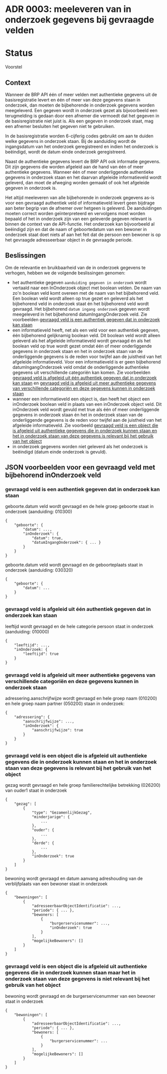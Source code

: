 # ADR 0003: meeleveren van in onderzoek gegevens bij gevraagde velden

# Status
Voorstel

## Context

Wanneer de BRP API één of meer velden met authentieke gegevens uit de basisregistratie levert en één of meer van deze gegevens staan in onderzoek, dan moeten de bijbehorende in onderzoek gegevens worden meegeleverd. Een gegeven wordt in onderzoek gezet als bijvoorbeeld een terugmelding is gedaan door een afnemer die vermoedt dat het gegeven in de basisregistratie niet juist is. Als een gegeven in onderzoek staat, mag een afnemer besluiten het gegeven niet te gebruiken.

In de basisregistratie worden 6-cijferig codes gebruikt om aan te duiden welke gegevens in onderzoek staan. Bij de aanduiding wordt de ingangsdatum van het onderzoek geregistreerd en indien het onderzoek is beëindigd, wordt de datum einde onderzoek geregistreerd.

Naast de authentieke gegevens levert de BRP API ook informatie gegevens. Dit zijn gegevens die worden afgeleid aan de hand van één of meer authentieke gegevens. Wanneer één of meer onderliggende authentieke gegevens in onderzoek staan en het daarvan afgeleide informatieveld wordt geleverd, dan moet de afweging worden gemaakt of ook het afgeleide gegeven in onderzoek is.

Het altijd meeleveren van alle bijbehorende in onderzoek gegevens as-is voor een gevraagd authentiek veld of informatieveld levert geen bijdrage aan beter begrip van de afnemer over hetgeen is geleverd. De aanduidingen moeten correct worden geïnterpreteerd en vervolgens moet worden bepaald of het in onderzoek zijn van een geleverde gegeven relevant is binnen de context van de API-functie. Het onderzoek kan bijvoorbeeld al beëindigd zijn en dat de naam of geboortedatum van een bewoner in onderzoek staat doet niets af aan het feit dat de persoon een bewoner is op het gevraagde adresseerbaar object in de gevraagde periode.

## Beslissingen

Om de relevantie en bruikbaarheid van de in onderzoek gegevens te verhogen, hebben we de volgende beslissingen genomen:
- het authentieke gegeven `aanduiding gegeven in onderzoek` wordt vertaald naar een InOnderzoek object met boolean velden. De naam van zo'n boolean veld komt overeen met de naam van het bijbehorend veld. Een boolean veld wordt alleen op true gezet en geleverd als het bijbehorend veld in onderzoek staat én het bijbehorend veld wordt gevraagd. Het bijbehorend `datum ingang onderzoek` gegeven wordt meegeleverd in het bijbehorend datumIngangOnderzoek veld. Zie voorbeelden [gevraagd veld is een authentiek gegeven dat in onderzoek kan staan](#gevraagd-veld-is-een-authentiek-gegeven-dat-in-onderzoek-kan-staan)
- een informatieveld heeft, net als een veld voor een authentiek gegeven, één bijbehorend gelijknamig boolean veld. Dit boolean veld wordt alleen geleverd als het afgeleide informatieveld wordt gevraagd én als het boolean veld op true wordt gezet omdat één of meer onderliggende gegevens in onderzoek staan en het in onderzoek staan van de onderliggende gegevens is de reden voor twijfel aan de juistheid van het afgeleide informatieveld. Voor een informatieveld is er geen bijbehorend datumIngangOnderzoek veld omdat de onderliggende authentieke gegevens uit verschillende categoriën kan komen. Zie voorbeelden [gevraagd veld is afgeleid uit één authentiek gegeven dat in onderzoek kan staan](#gevraagd-veld-is-afgeleid-uit-één-authentiek-gegeven-dat-in-onderzoek-kan-staan) en [gevraagd veld is afgeleid uit meer authentieke gegevens van verschillende categoriën en deze gegevens kunnen in onderzoek staan](#gevraagd-veld-is-afgeleid-uit-meer-authentieke-gegevens-van-verschillende-categoriën-en-deze-gegevens-kunnen-in-onderzoek-staan)
- wanneer een informatieveld een object is, dan heeft het object een inOnderzoek boolean veld in plaats van een inOnderzoek object veld. Dit inOnderzoek veld wordt gevuld met true als één of meer onderliggende gegevens in onderzoek staan én het in onderzoek staan van de onderliggende gegevens is de reden voor twijfel aan de juistheid van het afgeleide informatieveld. Zie voorbeeld [gevraagd veld is een object die is afgeleid uit authentieke gegevens die in onderzoek kunnen staan en het in onderzoek staan van deze gegevens is relevant bij het gebruik van het object](#gevraagd-veld-is-een-object-die-is-afgeleid-uit-authentieke-gegevens-die-in-onderzoek-kunnen-staan-en-het-in-onderzoek-staan-van-deze-gegevens-is-relevant-bij-het-gebruik-van-het-object)
- in onderzoek gegevens worden niet geleverd als het onderzoek is beëindigd (datum einde onderzoek is gevuld).

## JSON voorbeelden voor een gevraagd veld met bijbehorend inOnderzoek veld  

### gevraagd veld is een authentiek gegeven dat in onderzoek kan staan

geboorte.datum veld wordt gevraagd en de hele groep geboorte staat in onderzoek (aanduiding: 010300)

```
{
    "geboorte": {
        "datum": ...,
        "inOnderzoek": {
            "datum": true,
            "datumIngangOnderzoek": { ... }
        }
    }
}
```

geboorte.datum veld wordt gevraagd en de geboorteplaats staat in onderzoek (aanduiding: 030320)

```
{
    "geboorte": {
        "datum": ...
    }
}
```

### gevraagd veld is afgeleid uit één authentiek gegeven dat in onderzoek kan staan

leeftijd wordt gevraagd en de hele categorie persoon staat in onderzoek (aanduiding: 010000)

```
{
    "leeftijd": ...,
    "inOnderzoek: {
        "leeftijd": true
    }
}
```

### gevraagd veld is afgeleid uit meer authentieke gegevens van verschillende categoriën en deze gegevens kunnen in onderzoek staan

adressering.aanschrijfwijze wordt gevraagd en hele groep naam (010200) en hele groep naam partner (050200) staan in onderzoek:

```
{
    "adressering": {
        "aanschrijfwijze": ...,
        "inOnderzoek": {
            "aanschrijfwijze": true
        }
    }
}
```

### gevraagd veld is een object die is afgeleid uit authentieke gegevens die in onderzoek kunnen staan en het in onderzoek staan van deze gegevens is relevant bij het gebruik van het object

gezag wordt gevraagd en hele groep familierechtelijke betrekking (026200) van ouder1 staat in onderzoek

```
{
    "gezag": [
        {
            "type": "GezamenlijkGezag",
            "minderjarige": {
                ...
            },
            "ouder": {
                ...
            },
            "derde": {
                ...
            },
            "inOnderzoek": true
        }
    ]
}
```

bewoning wordt gevraagd en datum aanvang adreshouding van de verblijfplaats van een bewoner staat in onderzoek

```
{
    "bewoningen": [
        {
            "adresseerbaarObjectIdentificatie": ...,
            "periode": { ... },
            "bewoners: [
                {
                    "burgerservicenummer": ...,
                    "inOnderzoek": true
                }
            ],
            "mogelijkeBewoners": []
        }
    ]
}
```

### gevraagd veld is een object die is afgeleid uit authentieke gegevens die in onderzoek kunnen staan maar het in onderzoek staan van deze gegevens is niet relevant bij het gebruik van het object

bewoning wordt gevraagd en de burgerservicenummer van een bewoner staat in onderzoek

```
{
    "bewoningen": [
        {
            "adresseerbaarObjectIdentificatie": ...,
            "periode": { ... },
            "bewoners: [
                {
                    "burgerservicenummer": ...
                }
            ],
            "mogelijkeBewoners": []
        }
    ]
}
```
